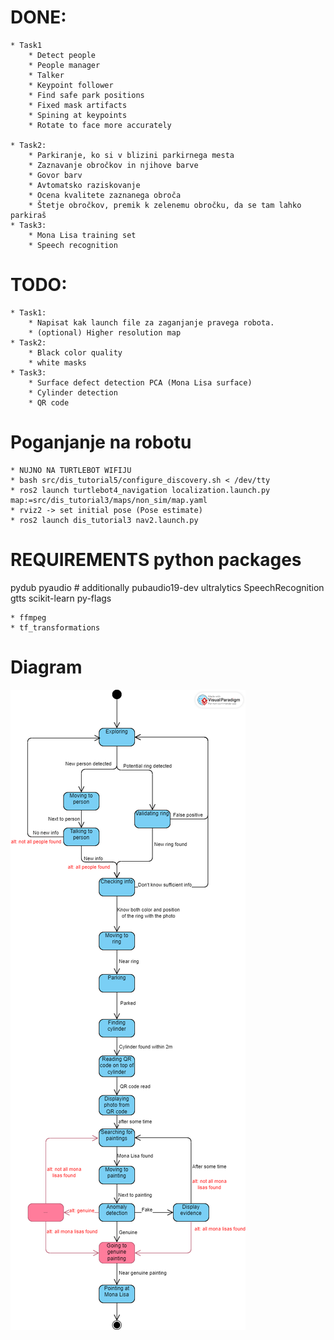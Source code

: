 # DONE:
	* Task1
		* Detect people
		* People manager
		* Talker
		* Keypoint follower
		* Find safe park positions
		* Fixed mask artifacts
		* Spining at keypoints
		* Rotate to face more accurately
		
	* Task2:
		* Parkiranje, ko si v blizini parkirnega mesta
		* Zaznavanje obročkov in njihove barve
		* Govor barv
		* Avtomatsko raziskovanje
		* Ocena kvalitete zaznanega obroča
		* Štetje obročkov, premik k zelenemu obročku, da se tam lahko parkiraš 
	* Task3:
		* Mona Lisa training set
		* Speech recognition
# TODO:
	* Task1:
		* Napisat kak launch file za zaganjanje pravega robota.
		* (optional) Higher resolution map
	* Task2:
		* Black color quality
		* white masks
	* Task3:
		* Surface defect detection PCA (Mona Lisa surface)
		* Cylinder detection
  		* QR code

# Poganjanje na robotu
	* NUJNO NA TURTLEBOT WIFIJU
	* bash src/dis_tutorial5/configure_discovery.sh < /dev/tty 
	* ros2 launch turtlebot4_navigation localization.launch.py map:=src/dis_tutorial3/maps/non_sim/map.yaml
	* rviz2 -> set initial pose (Pose estimate)
	* ros2 launch dis_tutorial3 nav2.launch.py

# REQUIREMENTS python packages
pydub
pyaudio # additionally pubaudio19-dev
ultralytics
SpeechRecognition
gtts
scikit-learn
py-flags

	* ffmpeg
	* tf_transformations
	
# Diagram

![state diagram](diagram.png)
